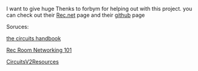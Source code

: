 ---
---

I want to give huge Thenks to forbym for helping out with this project.
you can check out their [Rec.net](https://rec.net/user/forbym) page and their [github](https://github.com/dr-kraus) page

Soruces:


[the circuits handbook](https://blog.recroom.com/posts/2021/5/03/the-circuits-handbook)


[Rec Room Networking 101](https://docs.google.com/document/d/1VZDtxATXWQQKqX6Hoj63TPC_kM-DXnkn8_vVvVsMnt0/edit)


[CircuitsV2Resources](https://github.com/tyleo-rec/CircuitsV2Resources)